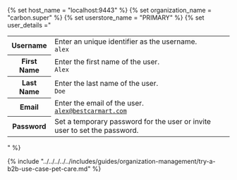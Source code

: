 {% set host_name = "localhost:9443" %}
{% set organization_name = "carbon.super" %}
{% set userstore_name = "PRIMARY" %}
{% set user_details ="
    <table>
        <tr>
            <th>Username</th>
            <td>Enter an unique identifier as the username.</br>
            <code>alex</code>
            </td>
        </tr>
        <tr>
            <th>First Name</th>
            <td>Enter the first name of the user.</br>
                <code>Alex</code>
            </td>
        </tr>
        <tr>
            <th>Last Name</th>
            <td>Enter the last name of the user.</br>
                <code>Doe</code>
            </td>
        </tr>
        <tr>
          <th>Email</th>
          <td>Enter the email of the user.</br>
             <code>alex@bestcarmart.com</code>
          </td>
       </tr>
        <tr>
            <th>Password</th>
            <td>Set a temporary password for the user or invite user to set the password.</td>
        </tr>
    </table>
" %}

{% include "../../../../../includes/guides/organization-management/try-a-b2b-use-case-pet-care.md" %}
